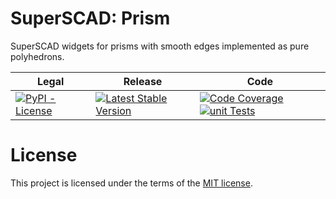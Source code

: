 # SuperSCAD: Prism

SuperSCAD widgets for prisms with smooth edges implemented as pure polyhedrons.

<table>
<thead>
<tr>
<th>Legal</th>
<th>Release</th>
<th>Code</th>
</tr>
</thead>
<tbody>
<tr>
<td>
<a href="https://pypi.org/project/Super-SCAD-Prism-Hedron/" target="_blank"><img alt="PyPI - License" src="https://img.shields.io/pypi/l/Super-SCAD-Prism-Hedron">
</a>
</td>
<td>
<a href="https://badge.fury.io/py/Super-SCAD-Prism-Hedron" target="_blank"><img src="https://badge.fury.io/py/Super-SCAD-Prism-Hedron.svg" alt="Latest Stable Version"/></a><br/>
</td>
<td>
<a href="https://codecov.io/gh/SuperSCAD/PrismHedron" target="_blank"><img src="https://codecov.io/gh/SuperSCAD/PrismHedron/graph/badge.svg" alt="Code Coverage"/></a>
<a href="https://github.com/SuperSCAD/PrismHedron/actions/workflows/unit.yml"><img src="https://github.com/SuperSCAD/PrismHedron/actions/workflows/unit.yml/badge.svg" alt="unit Tests"/></a>
</td>
</tr>
</tbody>
</table>

# License

This project is licensed under the terms of the [MIT license](LICENSE).
